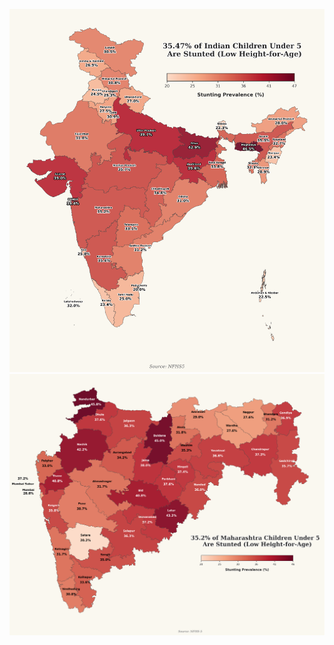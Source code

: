 ![Stunted children prevelance](stunting_map_enhanced.png)
![Stunted children prevelance MH](district_stunting_map.png)

